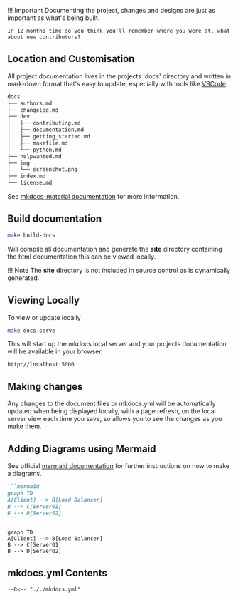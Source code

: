 
!!! Important
    Documenting the project, changes and designs are just as important as what's being built.

    In 12 months time do you think you'll remember where you were at, what about new contributors?

## Location and Customisation
All project documentation lives in the projects 'docs' directory and written in mark-down format that's easy to update, especially with tools like [VSCode](https://code.visualstudio.com/).

``` bash
docs
├── authors.md
├── changelog.md
├── dev
│   ├── contributing.md
│   ├── documentation.md
│   ├── getting_started.md
│   ├── makefile.md
│   └── python.md
├── helpwanted.md
├── img
│   └── screenshot.png
├── index.md
└── license.md

```

See [mkdocs-material documentation](https://squidfunk.github.io/mkdocs-material/) for more information.

## Build documentation

```bash
make build-docs
```

Will compile all documentation and generate the __site__ directory containing the html documentation this can be viewed locally.

!!! Note
    The __site__ directory is not included in source control as is dynamically generated.

## Viewing Locally

To view or update locally

```bash
make docs-serve
```
This will start up the mkdocs local server and your projects documentation will be available in your browser.

`http://localhost:5000`

## Making changes

Any changes to the document files or mkdocs.yml will be automatically updated when being displayed locally, with a page refresh, on the local server view each time you save, so allows you to see the changes as you make them.

## Adding Diagrams using Mermaid

See official [mermaid documentation](https://mermaid-js.github.io/mermaid/#/) for further instructions on how to make a diagrams.

````markdown
```mermaid
graph TD
A[Client] --> B[Load Balancer]
B --> C[Server01]
B --> D[Server02]
```
````

```mermaid
graph TD
A[Client] --> B[Load Balancer]
B --> C[Server01]
B --> D[Server02]
```

## mkdocs.yml Contents

```
--8<-- "././mkdocs.yml"
```